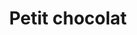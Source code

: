 ---
title: "Petit chocolat"
description: "Qualité supérieure"
price: "2.00"
image: "chocolat.jpeg"
---